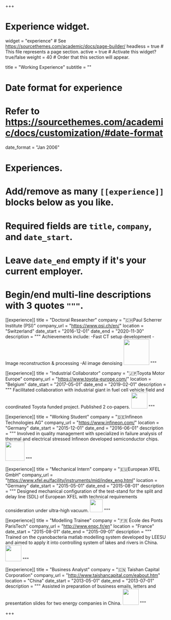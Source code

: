 +++
# Experience widget.
widget = "experience"  # See https://sourcethemes.com/academic/docs/page-builder/
headless = true  # This file represents a page section.
active = true  # Activate this widget? true/false
weight = 40  # Order that this section will appear.

title = "Working Experience"
subtitle = ""

# Date format for experience
#   Refer to https://sourcethemes.com/academic/docs/customization/#date-format
date_format = "Jan 2006"

# Experiences.
#   Add/remove as many `[[experience]]` blocks below as you like.
#   Required fields are `title`, `company`, and `date_start`.
#   Leave `date_end` empty if it's your current employer.
#   Begin/end multi-line descriptions with 3 quotes `"""`.
[[experience]]
  title = "Doctoral Researcher"
  company = "🇨🇭Paul Scherrer Institute (PSI)"
  company_url = "https://www.psi.ch/en/"
  location = "Switzerland"
  date_start = "2016-12-01"
  date_end = "2020-11-30"
  description = """
  Achievements include:
  -Fast CT setup development
  -Image reconstruction & processing
  -AI image denoising
  <img src="http://tiger.web.psi.ch/PSI-Logo_narrow.jpg" width="80">
  """

[[experience]]
  title = "Industrial Collaborator"
  company = "🇯🇵Toyota Motor Europe"
  company_url = "https://www.toyota-europe.com/"
  location = "Belgium"
  date_start = "2017-05-01"
  date_end = "2019-02-01"
  description = """
  Facilitated collaboration with industrial giant in fuel cell vehicle field and coordinated Toyota funded project. Published 2 co-papers.
  <img src="https://tammauto.com/wp-content/uploads/2017/11/toyota.png" width="50">
  """

[[experience]]
  title = "Working Student"
  company = "🇩🇪Infineon Technologies AG"
  company_url = "https://www.infineon.com/"
  location = "Germany"
  date_start = "2015-12-01"
  date_end = "2016-06-01"
  description = """
  Involved in quality management with specialized in failure analysis of thermal and electrical stressed Infineon developed semiconductor chips.
  <img src="https://upload.wikimedia.org/wikipedia/commons/thumb/b/bb/Infineon-Logo.svg/2000px-Infineon-Logo.svg.png" width="60">
  """

[[experience]]
  title = "Mechanical Intern"
  company = "🇪🇺European XFEL GmbH"
  company_url = "https://www.xfel.eu/facility/instruments/mid/index_eng.html"
  location = "Germany"
  date_start = "2015-05-01"
  date_end = "2015-08-01"
  description = """
  Designed mechanical configuration of the test-stand for the split and delay line (SDL) of European XFEL with technical requirements consideration under ultra-high vacuum.
  <img src="http://www.eso.org/public/archives/logos/screen/xfel.jpg" width="40">
  """
  
  [[experience]]
  title = "Modelling Trainee"
  company = ":fr: École des Ponts ParisTech"
  company_url = "http://www.enpc.fr/en"
  location = "France"
  date_start = "2015-08-01"
  date_end = "2015-09-01"
  description = """
  Trained on the cyanobacteria matlab modelling system developed by LEESU and aimed to apply it into controlling system of lakes and rivers in China.
  <img src="http://www.enpc.fr/sites/enpc.fr/files/ckfinder/ckfinder/archives/l-ecole/7-ecole_ponts_rvb_transparent.png" width="50">
  """
  
  [[experience]]
  title = "Business Analyst"
  company = ":cn: Taishan Capital Corporation"
  company_url = "http://www.taishancapital.com/eabout.htm"
  location = "China"
  date_start = "2013-05-01"
  date_end = "2013-07-01"
  description = """
  Assisted in preparation of business emails, letters and presentation slides for two energy companies in China.
  <img src="http://www.taishancapital.com/images/taishan_logo2.jpg" width="50">
  """
  
+++
